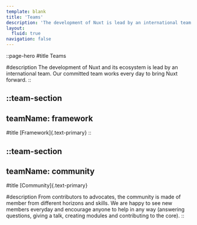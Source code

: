 ```yaml
---
template: blank
title: 'Teams'
description: 'The development of Nuxt is lead by an international team. Our committed team works every day to move Nuxt forward.'
layout:
  fluid: true
navigation: false
---
```


::page-hero
#title
Teams

#description
The development of Nuxt and its ecosystem is lead by an international team. Our committed team works every day to bring Nuxt forward.
::

::team-section
---
teamName: framework
---

#title
[Framework]{.text-primary}
::

::team-section
---
teamName: community
---
#title
[Community]{.text-primary}

#description
From contributors to advocates, the community is made of member from different horizons and skills. We are happy to see new members everyday and encourage anyone to help in any way (answering questions, giving a talk, creating modules and contributing to the core).
::

